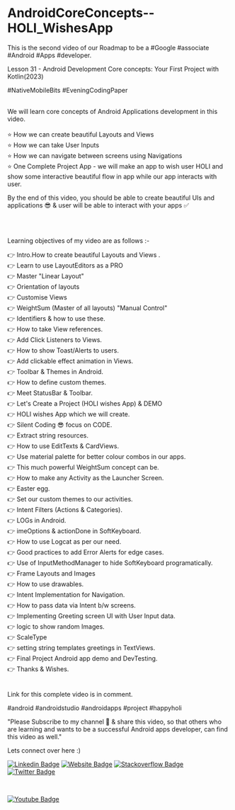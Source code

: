 # AndroidCoreConcepts--HOLI_WishesApp
This is the second video of our Roadmap to be a #Google #associate #Android #Apps #developer.

Lesson 31 - Android Development Core concepts: Your First Project with Kotlin(2023)

#NativeMobileBits  #EveningCodingPaper
</br></br>


We will learn core concepts of Android Applications development in this video.</br></br>
⭐ How we can create beautiful Layouts and Views</br>
⭐ How we can take User Inputs</br>
⭐ How we can navigate between screens using Navigations</br>
⭐ One Complete Project App - we will make an app to wish user HOLI and show some interactive beautiful flow in app while our app interacts with user.</br>

By the end of this video, you should be able to create beautiful UIs and applications 😎 & user will be able to interact with your apps ✅

</br></br>

Learning objectives of my video are as follows :-

👉 Intro.How to create beautiful Layouts and Views .</br>
👉 Learn to use LayoutEditors as a PRO</br>
👉 Master "Linear Layout"</br>
👉 Orientation of layouts</br>
👉 Customise Views</br>
👉 WeightSum (Master of all layouts) "Manual Control"</br>
👉 Identifiers & how to use these.</br>
👉 How to take View references.</br>
👉 Add Click Listeners to Views.</br>
👉 How to show Toast/Alerts to users.</br>
👉 Add clickable effect animation in Views.</br>
👉 Toolbar & Themes in Android.</br>
👉 How to define custom themes.</br>
👉 Meet StatusBar & Toolbar.</br>
👉 Let's Create a Project (HOLI wishes App) & DEMO</br>
👉 HOLI wishes App which we will create.</br>
👉 Silent Coding 😎 focus on CODE.</br>
👉 Extract string resources.</br>
👉 How to use EditTexts & CardViews.</br>
👉 Use material palette for better colour combos in our apps.</br>
👉 This much powerful WeightSum concept can be.</br>
👉 How to make any Activity as the Launcher Screen.</br>
👉 Easter egg.</br>
👉 Set our custom themes to our activities.</br>
👉 Intent Filters (Actions & Categories).</br>
👉 LOGs in Android.</br>
👉 imeOptions & actionDone in SoftKeyboard.</br>
👉 How to use Logcat as per our need.</br>
👉 Good practices to add Error Alerts for edge cases.</br>
👉 Use of InputMethodManager to hide SoftKeyboard programatically.</br>
👉 Frame Layouts and Images</br>
👉 How to use drawables.</br>
👉 Intent Implementation for Navigation.</br>
👉 How to pass data via Intent b/w screens.</br>
👉 Implementing Greeting screen UI with User Input data.</br>
👉 logic to show random Images.</br>
👉 ScaleType</br>
👉 setting string templates greetings in TextViews.</br>
👉 Final Project Android app demo and DevTesting.</br>
👉 Thanks & Wishes.</br>
</br></br>
Link for this complete video is in comment.

#android #androidstudio #androidapps #project #happyholi

"Please Subscribe to my channel 🧡 & share this video, so that others who are learning and wants to be a successful Android apps developer, can find this video as well."

Lets connect over here :) 
  
[![Linkedin Badge](https://img.shields.io/badge/-LinkedIn-0e76a8?style=flat-square&logo=Linkedin&logoColor=white)](https://www.linkedin.com/in/sachin-rajput-998b48105/)
[![Website Badge](https://img.shields.io/badge/Medium-3b5998?style=flat-square&logo=google-chrome&logoColor=white)](https://droid-lover.medium.com/)
[![Stackoverflow Badge](https://img.shields.io/badge/-Stackoverflow-FFA500?style=flat-square&logo=Stackoverflow&logoColor=orange)](https://stackoverflow.com/users/7193506/sachin)
[![Twitter Badge](https://img.shields.io/twitter/follow/droid_lover_?style=social)](https://twitter.com/droid_lover_)

</br>

[![Youtube Badge](https://img.shields.io/badge/YouTube-FF0000?style=for-the-badge&logo=youtube&logoColor=white)](https://www.youtube.com/channel/UCTjQSpx2waqXTC37AgM8qyA)
